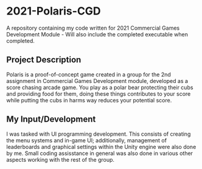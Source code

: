 # 2021-Polaris-CGD
A repository containing my code written for 2021 Commercial Games Development Module - Will also include the completed executable when completed.
## Project Description
Polaris is a proof-of-concept game created in a group for the 2nd assignment in Commercial Games Development module, developed as a score chasing arcade game. You play as a polar bear protecting their cubs and providing food for them, doing these things contributes to your score while putting the cubs in harms way reduces your potential score.
## My Input/Development
I was tasked with UI programming development. This consists of creating the menu systems and in-game UI; additionally, management of leaderboards and graphical settings within the Unity engine were also done by me. Small coding assisstance in general was also done in various other aspects working with the rest of the group.
